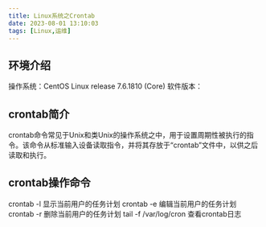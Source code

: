 ```yaml
---
title: Linux系统之Crontab
date: 2023-08-01 13:10:03
tags: [Linux,运维]
---
```


## 环境介绍

操作系统：CentOS Linux release 7.6.1810 (Core)
软件版本：

## crontab简介

crontab命令常见于Unix和类Unix的操作系统之中，用于设置周期性被执行的指令。该命令从标准输入设备读取指令，并将其存放于“crontab”文件中，以供之后读取和执行。
<!--more-->
## crontab操作命令

crontab -l 显示当前用户的任务计划
crontab -e 编辑当前用户的任务计划
crontab -r 删除当前用户的任务计划
tail -f /var/log/cron 查看crontab日志
